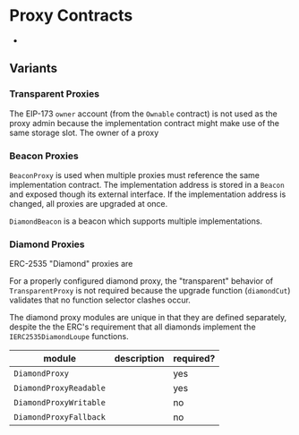 # Proxy Contracts

-

## Variants

### Transparent Proxies

The EIP-173 `owner` account (from the `Ownable` contract) is not used as the proxy admin because the implementation contract might make use of the same storage slot. The owner of a proxy

### Beacon Proxies

`BeaconProxy` is used when multiple proxies must reference the same implementation contract. The implementation address is stored in a `Beacon` and exposed though its external interface. If the implementation address is changed, all proxies are upgraded at once.

`DiamondBeacon` is a beacon which supports multiple implementations.

### Diamond Proxies

ERC-2535 "Diamond" proxies are

For a properly configured diamond proxy, the "transparent" behavior of `TransparentProxy` is not required because the upgrade function (`diamondCut`) validates that no function selector clashes occur.

The diamond proxy modules are unique in that they are defined separately, despite the the ERC's requirement that all diamonds implement the `IERC2535DiamondLoupe` functions.

| module                 | description | required? |
| ---------------------- | ----------- | --------- |
| `DiamondProxy`         |             | yes       |
| `DiamondProxyReadable` |             | yes       |
| `DiamondProxyWritable` |             | no        |
| `DiamondProxyFallback` |             | no        |
